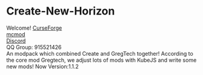 # Create-New-Horizon
Welcome!
[CurseForge](https://www.curseforge.com/minecraft/modpacks/ctnh)  
[mcmod](https://www.mcmod.cn/modpack/897.html)  
[Discord](https://discord.com/invite/jQpvUDsVX8)  
QQ Group: 915521426  
An modpack which combined Create and GregTech together! According to the core mod Gregtech, we adjust lots of mods with KubeJS and write some new mods!
Now Version:1.1.2